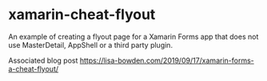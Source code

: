 # xamarin-cheat-flyout
An example of creating a flyout page for a Xamarin Forms app that does not use MasterDetail, AppShell or a third party plugin.

Associated blog post https://lisa-bowden.com/2019/09/17/xamarin-forms-a-cheat-flyout/
